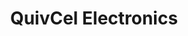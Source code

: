 ---
title: "QuivCel Electronics"
url: /quivican/quivcel-electronics-avenida-21/
shop: teléfono móvil
---